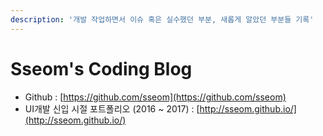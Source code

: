 ```yaml
---
description: '개발 작업하면서 이슈 혹은 실수했던 부분, 새롭게 알았던 부분들 기록'
---
```


# Sseom's Coding Blog

* Github : [https://github.com/sseom](https://github.com/sseom)
* UI개발 신입 시절 포트폴리오 \(2016 ~ 2017\) : [http://sseom.github.io/](http://sseom.github.io/)

